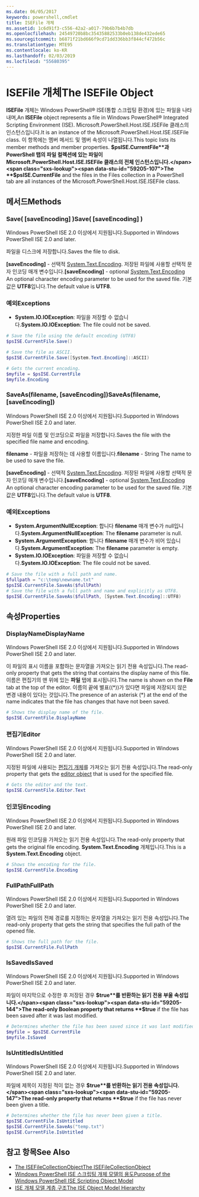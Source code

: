 ```yaml
---
ms.date: 06/05/2017
keywords: powershell,cmdlet
title: ISEFile 개체
ms.assetid: 1c6d91f3-c556-42a2-a017-79b6b7b4b7db
ms.openlocfilehash: 24549720b8bc35435882533b0eb138de432ede65
ms.sourcegitcommit: b6871f21bd666f9cd71dd336bb3f844cf472b56c
ms.translationtype: MTE95
ms.contentlocale: ko-KR
ms.lasthandoff: 02/03/2019
ms.locfileid: "55680395"
---
```

# <a name="the-isefile-object"></a><span data-ttu-id="59205-103">ISEFile 개체</span><span class="sxs-lookup"><span data-stu-id="59205-103">The ISEFile Object</span></span>

<span data-ttu-id="59205-104">**ISEFile** 개체는 Windows PowerShell® ISE(통합 스크립팅 환경)에 있는 파일을 나타내며,</span><span class="sxs-lookup"><span data-stu-id="59205-104">An **ISEFile** object represents a file in Windows PowerShell® Integrated Scripting Environment (ISE).</span></span> <span data-ttu-id="59205-105">Microsoft.PowerShell.Host.ISE.ISEFile 클래스의 인스턴스입니다.</span><span class="sxs-lookup"><span data-stu-id="59205-105">It is an instance of the Microsoft.PowerShell.Host.ISE.ISEFile class.</span></span> <span data-ttu-id="59205-106">이 항목에는 멤버 메서드 및 멤버 속성이 나열됩니다.</span><span class="sxs-lookup"><span data-stu-id="59205-106">This topic lists its member methods and member properties.</span></span> <span data-ttu-id="59205-107">**$psISE.CurrentFile**과 PowerShell 탭의 파일 컬렉션에 있는 파일이 Microsoft.PowerShell.Host.ISE.ISEFile 클래스의 전체 인스턴스입니다.</span><span class="sxs-lookup"><span data-stu-id="59205-107">The **$psISE.CurrentFile** and the files in the Files collection in a PowerShell tab are all instances of the Microsoft.PowerShell.Host.ISE.ISEFile class.</span></span>

## <a name="methods"></a><span data-ttu-id="59205-108">메서드</span><span class="sxs-lookup"><span data-stu-id="59205-108">Methods</span></span>

### <a name="save-saveencoding-"></a><span data-ttu-id="59205-109">Save\( \[saveEncoding\] \)</span><span class="sxs-lookup"><span data-stu-id="59205-109">Save\( \[saveEncoding\] \)</span></span>

<span data-ttu-id="59205-110">Windows PowerShell ISE 2.0 이상에서 지원됩니다.</span><span class="sxs-lookup"><span data-stu-id="59205-110">Supported in Windows PowerShell ISE 2.0 and later.</span></span>

<span data-ttu-id="59205-111">파일을 디스크에 저장합니다.</span><span class="sxs-lookup"><span data-stu-id="59205-111">Saves the file to disk.</span></span>

<span data-ttu-id="59205-112">**\[saveEncoding\]** - 선택적 [System.Text.Encoding](https://msdn.microsoft.com/library/system.text.encoding.aspx). 저장된 파일에 사용할 선택적 문자 인코딩 매개 변수입니다.</span><span class="sxs-lookup"><span data-stu-id="59205-112">**\[saveEncoding\]** - optional [System.Text.Encoding](https://msdn.microsoft.com/library/system.text.encoding.aspx) An optional character encoding parameter to be used for the saved file.</span></span> <span data-ttu-id="59205-113">기본값은 **UTF8**입니다.</span><span class="sxs-lookup"><span data-stu-id="59205-113">The default value is **UTF8**.</span></span>

### <a name="exceptions"></a><span data-ttu-id="59205-114">예외</span><span class="sxs-lookup"><span data-stu-id="59205-114">Exceptions</span></span>

- <span data-ttu-id="59205-115">**System.IO.IOException**: 파일을 저장할 수 없습니다.</span><span class="sxs-lookup"><span data-stu-id="59205-115">**System.IO.IOException**: The file could not be saved.</span></span>

```powershell
# Save the file using the default encoding (UTF8)
$psISE.CurrentFile.Save()

# Save the file as ASCII.
$psISE.CurrentFile.Save([System.Text.Encoding]::ASCII)

# Gets the current encoding.
$myfile = $psISE.CurrentFile
$myfile.Encoding
```

### <a name="saveasfilename-saveencoding"></a><span data-ttu-id="59205-116">SaveAs\(filename, \[saveEncoding\]\)</span><span class="sxs-lookup"><span data-stu-id="59205-116">SaveAs\(filename, \[saveEncoding\]\)</span></span>

<span data-ttu-id="59205-117">Windows PowerShell ISE 2.0 이상에서 지원됩니다.</span><span class="sxs-lookup"><span data-stu-id="59205-117">Supported in Windows PowerShell ISE 2.0 and later.</span></span>

<span data-ttu-id="59205-118">지정한 파일 이름 및 인코딩으로 파일을 저장합니다.</span><span class="sxs-lookup"><span data-stu-id="59205-118">Saves the file with the specified file name and encoding.</span></span>

<span data-ttu-id="59205-119">**filename** - 파일을 저장하는 데 사용할 이름입니다.</span><span class="sxs-lookup"><span data-stu-id="59205-119">**filename** - String The name to be used to save the file.</span></span>

<span data-ttu-id="59205-120">**\[saveEncoding\]** - 선택적 [System.Text.Encoding](https://msdn.microsoft.com/library/system.text.encoding.aspx). 저장된 파일에 사용할 선택적 문자 인코딩 매개 변수입니다.</span><span class="sxs-lookup"><span data-stu-id="59205-120">**\[saveEncoding\]** - optional [System.Text.Encoding](https://msdn.microsoft.com/library/system.text.encoding.aspx) An optional character encoding parameter to be used for the saved file.</span></span> <span data-ttu-id="59205-121">기본값은 **UTF8**입니다.</span><span class="sxs-lookup"><span data-stu-id="59205-121">The default value is **UTF8**.</span></span>

### <a name="exceptions"></a><span data-ttu-id="59205-122">예외</span><span class="sxs-lookup"><span data-stu-id="59205-122">Exceptions</span></span>

- <span data-ttu-id="59205-123">**System.ArgumentNullException**: 합니다 **filename** 매개 변수가 null입니다.</span><span class="sxs-lookup"><span data-stu-id="59205-123">**System.ArgumentNullException**: The **filename** parameter is null.</span></span>
- <span data-ttu-id="59205-124">**System.ArgumentException**: 합니다 **filename** 매개 변수가 비어 있습니다.</span><span class="sxs-lookup"><span data-stu-id="59205-124">**System.ArgumentException**: The **filename** parameter is empty.</span></span>
- <span data-ttu-id="59205-125">**System.IO.IOException**: 파일을 저장할 수 없습니다.</span><span class="sxs-lookup"><span data-stu-id="59205-125">**System.IO.IOException**: The file could not be saved.</span></span>

```powershell
# Save the file with a full path and name.
$fullpath = "c:\temp\newname.txt"
$psISE.CurrentFile.SaveAs($fullPath)
# Save the file with a full path and name and explicitly as UTF8.
$psISE.CurrentFile.SaveAs($fullPath, [System.Text.Encoding]::UTF8)
```

## <a name="properties"></a><span data-ttu-id="59205-126">속성</span><span class="sxs-lookup"><span data-stu-id="59205-126">Properties</span></span>

### <a name="displayname"></a><span data-ttu-id="59205-127">DisplayName</span><span class="sxs-lookup"><span data-stu-id="59205-127">DisplayName</span></span>

<span data-ttu-id="59205-128">Windows PowerShell ISE 2.0 이상에서 지원됩니다.</span><span class="sxs-lookup"><span data-stu-id="59205-128">Supported in Windows PowerShell ISE 2.0 and later.</span></span>

<span data-ttu-id="59205-129">이 파일의 표시 이름을 포함하는 문자열을 가져오는 읽기 전용 속성입니다.</span><span class="sxs-lookup"><span data-stu-id="59205-129">The read-only property that gets the string that contains the display name of this file.</span></span> <span data-ttu-id="59205-130">이름은 편집기의 맨 위에 있는 **파일** 탭에 표시됩니다.</span><span class="sxs-lookup"><span data-stu-id="59205-130">The name is shown on the **File** tab at the top of the editor.</span></span> <span data-ttu-id="59205-131">이름의 끝에 별표(\(\*\))가 있다면 파일에 저장되지 않은 변경 내용이 있다는 것입니다.</span><span class="sxs-lookup"><span data-stu-id="59205-131">The presence of an asterisk \(\*\) at the end of the name indicates that the file has changes that have not been saved.</span></span>

```powershell
# Shows the display name of the file.
$psISE.CurrentFile.DisplayName
```

### <a name="editor"></a><span data-ttu-id="59205-132">편집기</span><span class="sxs-lookup"><span data-stu-id="59205-132">Editor</span></span>

<span data-ttu-id="59205-133">Windows PowerShell ISE 2.0 이상에서 지원됩니다.</span><span class="sxs-lookup"><span data-stu-id="59205-133">Supported in Windows PowerShell ISE 2.0 and later.</span></span>

<span data-ttu-id="59205-134">지정된 파일에 사용되는 [편집기 개체](The-ISEEditor-Object.md)를 가져오는 읽기 전용 속성입니다.</span><span class="sxs-lookup"><span data-stu-id="59205-134">The read-only property that gets the [editor object](The-ISEEditor-Object.md) that is used for the specified file.</span></span>

```powershell
# Gets the editor and the text.
$psISE.CurrentFile.Editor.Text
```

### <a name="encoding"></a><span data-ttu-id="59205-135">인코딩</span><span class="sxs-lookup"><span data-stu-id="59205-135">Encoding</span></span>

<span data-ttu-id="59205-136">Windows PowerShell ISE 2.0 이상에서 지원됩니다.</span><span class="sxs-lookup"><span data-stu-id="59205-136">Supported in Windows PowerShell ISE 2.0 and later.</span></span>

<span data-ttu-id="59205-137">원래 파일 인코딩을 가져오는 읽기 전용 속성입니다.</span><span class="sxs-lookup"><span data-stu-id="59205-137">The read-only property that gets the original file encoding.</span></span> <span data-ttu-id="59205-138">**System.Text.Encoding** 개체입니다.</span><span class="sxs-lookup"><span data-stu-id="59205-138">This is a **System.Text.Encoding** object.</span></span>

```powershell
# Shows the encoding for the file.
$psISE.CurrentFile.Encoding
```

### <a name="fullpath"></a><span data-ttu-id="59205-139">FullPath</span><span class="sxs-lookup"><span data-stu-id="59205-139">FullPath</span></span>

<span data-ttu-id="59205-140">Windows PowerShell ISE 2.0 이상에서 지원됩니다.</span><span class="sxs-lookup"><span data-stu-id="59205-140">Supported in Windows PowerShell ISE 2.0 and later.</span></span>

<span data-ttu-id="59205-141">열려 있는 파일의 전체 경로를 지정하는 문자열을 가져오는 읽기 전용 속성입니다.</span><span class="sxs-lookup"><span data-stu-id="59205-141">The read-only property that gets the string that specifies the full path of the opened file.</span></span>

```powershell
# Shows the full path for the file.
$psISE.CurrentFile.FullPath
```

### <a name="issaved"></a><span data-ttu-id="59205-142">IsSaved</span><span class="sxs-lookup"><span data-stu-id="59205-142">IsSaved</span></span>

<span data-ttu-id="59205-143">Windows PowerShell ISE 2.0 이상에서 지원됩니다.</span><span class="sxs-lookup"><span data-stu-id="59205-143">Supported in Windows PowerShell ISE 2.0 and later.</span></span>

<span data-ttu-id="59205-144">파일이 마지막으로 수정한 후 저장된 경우 **$true**를 반환하는 읽기 전용 부울 속성입니다.</span><span class="sxs-lookup"><span data-stu-id="59205-144">The read-only Boolean property that returns **$true** if the file has been saved after it was last modified.</span></span>

```powershell
# Determines whether the file has been saved since it was last modified.
$myfile = $psISE.CurrentFile
$myfile.IsSaved
```

### <a name="isuntitled"></a><span data-ttu-id="59205-145">IsUntitled</span><span class="sxs-lookup"><span data-stu-id="59205-145">IsUntitled</span></span>

<span data-ttu-id="59205-146">Windows PowerShell ISE 2.0 이상에서 지원됩니다.</span><span class="sxs-lookup"><span data-stu-id="59205-146">Supported in Windows PowerShell ISE 2.0 and later.</span></span>

<span data-ttu-id="59205-147">파일에 제목이 지정된 적이 없는 경우 **$true**를 반환하는 읽기 전용 속성입니다.</span><span class="sxs-lookup"><span data-stu-id="59205-147">The read-only property that returns **$true** if the file has never been given a title.</span></span>

```powershell
# Determines whether the file has never been given a title.
$psISE.CurrentFile.IsUntitled
$psISE.CurrentFile.SaveAs("temp.txt")
$psISE.CurrentFile.IsUntitled
```

## <a name="see-also"></a><span data-ttu-id="59205-148">참고 항목</span><span class="sxs-lookup"><span data-stu-id="59205-148">See Also</span></span>

- [<span data-ttu-id="59205-149">The ISEFileCollectionObject</span><span class="sxs-lookup"><span data-stu-id="59205-149">The ISEFileCollectionObject</span></span>](The-ISEFileCollection-Object.md)
- [<span data-ttu-id="59205-150">Windows PowerShell ISE 스크립팅 개체 모델의 용도</span><span class="sxs-lookup"><span data-stu-id="59205-150">Purpose of the Windows PowerShell ISE Scripting Object Model</span></span>](Purpose-of-the-Windows-PowerShell-ISE-Scripting-Object-Model.md)
- [<span data-ttu-id="59205-151">ISE 개체 모델 계층 구조</span><span class="sxs-lookup"><span data-stu-id="59205-151">The ISE Object Model Hierarchy</span></span>](The-ISE-Object-Model-Hierarchy.md)